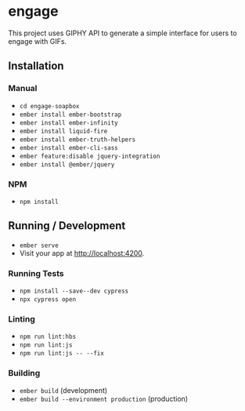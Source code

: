 # engage

This project uses GIPHY API to generate a simple interface for users to engage with GIFs.


## Installation

### Manual

* `cd engage-soapbox`
* `ember install ember-bootstrap`
* `ember install ember-infinity`
* `ember install liquid-fire`
* `ember install ember-truth-helpers`
* `ember install ember-cli-sass`
* `ember feature:disable jquery-integration`
* `ember install @ember/jquery`

### NPM

* `npm install`


## Running / Development

* `ember serve`
* Visit your app at [http://localhost:4200](http://localhost:4200).


### Running Tests
* `npm install --save--dev cypress`
* `npx cypress open`


### Linting

* `npm run lint:hbs`
* `npm run lint:js`
* `npm run lint:js -- --fix`


### Building

* `ember build` (development)
* `ember build --environment production` (production)
